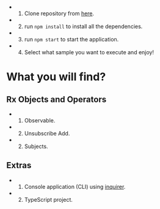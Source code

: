

* 1. Clone repository from [here](https://github/itabo/cambiaraca).

* 2. run ```npm install``` to install all the dependencies.

* 3. run ```npm start``` to start the application.

* 4. Select what sample you want to execute and enjoy!

# What you will find?

## Rx Objects and Operators
* 1. Observable.
* 2. Unsubscribe Add.
* 2. Subjects.

## Extras

* 1. Console application (CLI) using [inquirer](https://www.npmjs.com/package/inquirer).

* 2. TypeScript project.